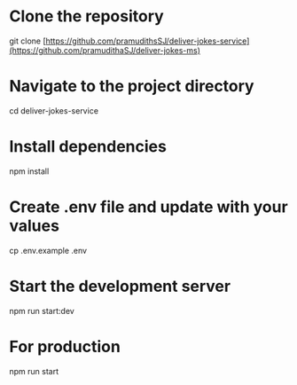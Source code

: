 # Clone the repository
git clone [https://github.com/pramudithsSJ/deliver-jokes-service](https://github.com/pramudithaSJ/deliver-jokes-ms)

# Navigate to the project directory
cd deliver-jokes-service

# Install dependencies
npm install

# Create .env file and update with your values
cp .env.example .env

# Start the development server
npm run start:dev

# For production
npm run start
